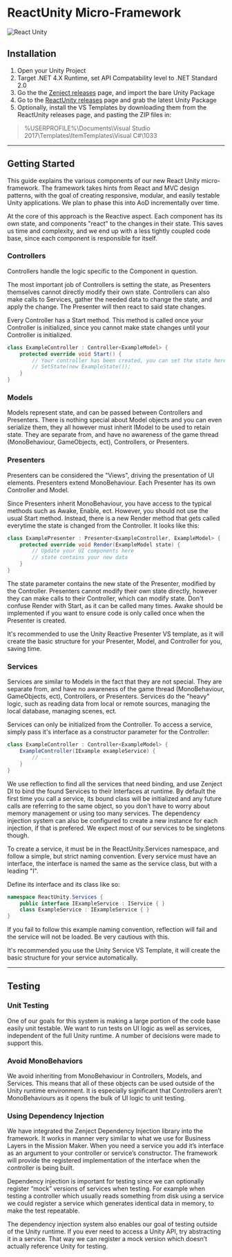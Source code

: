 # ReactUnity Micro-Framework

![React Unity](https://cdn-images-1.medium.com/max/800/1*ib6BiApseraEnwnHttI5Rg.gif)


## Installation

1. Open your Unity Project
2. Target .NET 4.X Runtime, set API Compatability level to .NET Standard 2.0
3. Go the the [Zenject releases](https://github.com/modesttree/Zenject/releases) page, and import the bare Unity Package
4. Go to the [ReactUnity releases](https://github.com/lkuich/ReactUnity/releases) page and grab the latest Unity Package
5. Optionally, install the VS Templates by downloading them from the ReactUnity releases page, and pasting the ZIP files in:

> %USERPROFILE%\Documents\Visual Studio 2017\Templates\ItemTemplates\Visual C#\1033

***

## Getting Started

This guide explains the various components of our new React Unity micro-framework. The framework takes hints from React and MVC design patterns, with the goal of creating responsive, modular, and easily testable Unity applications. We plan to phase this into AoD incrementally over time.

At the core of this approach is the Reactive aspect. Each component has its own state, and components "react" to the changes in their state. This saves us time and complexity, and we end up with a less tightly coupled code base, since each component is responsible for itself.

### Controllers

Controllers handle the logic specific to the Component in question.

The most important job of Controllers is setting the state, as Presenters themselves cannot directly modify their own state. Controllers can also make calls to Services, gather the needed data to change the state, and apply the change. The Presenter will then react to said state changes.

Every Controller has a Start method. This method is called once your Controller is initialized, since you cannot make state changes until your Controller is initialized.

```csharp
class ExampleController : Controller<ExampleModel> {
    protected override void Start() {
        // Your controller has been created, you can set the state here!
        // SetState(new ExampleState());
    }
}
```

### Models

Models represent state, and can be passed between Controllers and Presenters. There is nothing special about Model objects and you can even serialize them, they all however must inherit IModel to be used to retain state. They are separate from, and have no awareness of the game thread (MonoBehaviour, GameObjects, ect), Controllers, or Presenters.

### Presenters

Presenters can be considered the "Views", driving the presentation of UI elements. Presenters extend MonoBehaviour. Each Presenter has its own Controller and Model.

Since Presenters inherit MonoBehaviour, you have access to the typical methods such as Awake, Enable, ect. However, you should not use the usual Start method. Instead, there is a new Render method that gets called everytime the state is changed from the Controller. It looks like this:

```csharp
class ExamplePresenter : Presenter<ExampleController, ExampleModel> {
    protected override void Render(ExampleModel state) {
        // Update your UI components here
        // state contains your new data
    }
}
```

The state parameter contains the new state of the Presenter, modified by the Controller. Presenters cannot modify their own state directly, however they can make calls to their Controller, which can modify state. Don't confuse Render with Start, as it can be called many times. Awake should be implemented if you want to ensure code is only called once when the Presenter is created.

It's recommended to use the Unity Reactive Presenter VS template, as it will create the basic structure for your Presenter, Model, and Controller for you, saving time.

### Services

Services are similar to Models in the fact that they are not special. They are separate from, and have no awareness of the game thread (MonoBehaviour, GameObjects, ect), Controllers, or Presenters. Services do the "heavy" logic, such as reading data from local or remote sources, managing the local database, managing scenes, ect.

Services can only be initialized from the Controller. To access a service, simply pass it's interface as a constructor parameter for the Controller:

```csharp
class ExampleController : Controller<ExampleModel> {
    ExampleController(IExample exampleService) {
        // ...
    }
}
```

We use reflection to find all the services that need binding, and use Zenject DI to bind the found Services to their Interfaces at runtime. By default the first time you call a service, its bound class will be initialized and any future calls are referring to the same object, so you don't have to worry about memory management or using too many services. The dependency injection system can also be configured to create a new instance for each injection, if that is prefered. We expect most of our services to be singletons though.

To create a service, it must be in the ReactUnity.Services namespace, and follow a simple, but strict naming convention. Every service must have an interface, the interface is named the same as the service class, but with a leading "I".

Define its interface and its class like so:

```csharp
namespace ReactUnity.Services {
    public interface IExampleService : IService { }
    class ExampleService : IExampleService { }
}
```

If you fail to follow this example naming convention, reflection will fail and the service will not be loaded. Be very cautious with this.

It's recommended you use the Unity Service VS Template, it will create the basic structure for your service automatically.

***

## Testing

### Unit Testing

One of our goals for this system is making a large portion of the code base easily unit testable. We want to run tests on UI logic as well as services, independent of the full Unity runtime. A number of decisions were made to support this.

### Avoid MonoBehaviors

We avoid inheriting from MonoBehaviour in Controllers, Models, and Services. This means that all of these objects can be used outside of the Unity runtime environment. It is especially significant that Controllers aren’t MonoBehaviours as it opens the bulk of UI logic to unit testing.

### Using Dependency Injection

We have integrated the Zenject Dependency Injection library into the framework. It works in manner very similar to what we use for Business Layers in the Mission Maker. When you need a service you add it’s interface as an argument to your controller or service’s constructor. The framework will provide the registered implementation of the interface when the controller is being built.

Dependency injection is important for testing since we can optionally register “mock” versions of services when testing. For example when testing a controller which usually reads something from disk using a service we could register a service which generates identical data in memory, to make the test repeatable.

The dependency injection system also enables our goal of testing outside of the Unity runtime. If you ever need to access a Unity API, try abstracting it in a service. That way we can register a mock version which doesn’t actually reference Unity for testing.
